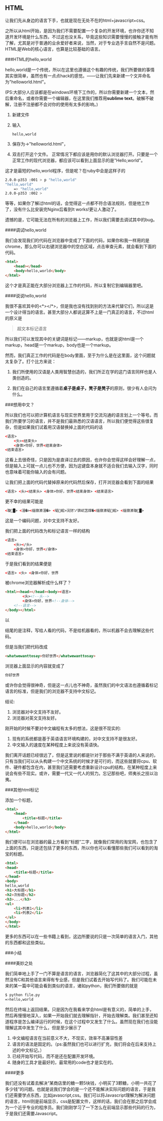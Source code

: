 HTML
---

让我们先从身边的语言下手，也就是现在无处不在的html+javascript+css。

之所以从html开始，是因为我们不需要配置一个复杂的开发环境，也许你还不知道开发环境是什么东西，不过这也没关系，毕竟这些知识需要慢慢的接触才能有所了解，尤其是对于普通的业余爱好者来说，当然，对于专业选手言自然不是问题。HTML是Web的核心语言，也算是比较基础的语言。

###HTML的hello,world

hello,world是一个传统，所以在这里也遵循这个有趣的传统，我们所要做的事情其实很简单，虽然也有一点点hack的感觉。——让我们先来新建一个文并命名为"helloworld.html"。

(PS:大部分人应该都是在windows环境下工作的，所以你需要新建一个文本，然后重命名，或者你需要一个编辑器，在这里我们推荐用<strong>sublime text</strong>。破解不破解，注册不注册都不会对你的使用有太多的影响。)

1. 新建文件

2. 输入<pre><code class="html">hello,world</code></pre>

3. 保存为->"helloworld.html"，

4. 双击打开这个文件。 正常情况下都应该是用你的默认浏览器打开。只要是一个正常工作的现代浏览器，都应该可以看到上面显示的是"Hello,world"。

这才是最短的hello,world程序，但是呢？在ruby中会是这样子的

``` bash
2.0.0-p353 :001 > p "hello,world"
"hello,world"
	=> "hello,world"
2.0.0-p353 :002 >
```

等等，如果你了解过html的话，会觉得这一点都不符合语法规则，但是他工作了，没有什么比安装完Nginx后看到It works!更让人激动了。

遗憾的是，它可能无法在所有的浏览器上工作，所以我们需要去调试其中的bug。

####调试hello,world

我们会发现我们的代码在浏览器中变成了下面的代码，如果你和我一样用的是chrome，那么你可以右键浏览器中的空白区域，点击审查元素，就会看到下面的代码。

``` html
<html>
	<head></head>
	<body>hello,world</body>
</html>
```

这个才是真正能在大部分浏览器上工作的代码，所以复制它到编辑器里吧。

####说说hello,world

我很不喜欢其中的<\*></*>，但是我也没有找到别的方法来代替它们，所以这是一个设计得当的语言。甚至大部分人都说这算不上是一门真正的语言，不过html的原义是
<blockquote>超文本标记语言</blockquote>
所以我们可以发现其中的关键词是标记——markup，也就是说html是一个markup，head是一个markup，body也是一个markup。

然而，我们真正工作的代码是在body里面，至于为什么是在这里面，这个问题就太复杂了。打个比方来说：

1. 我们所使用的汉语是人类用智慧创造的，我们所正在学的这门语言同样也是人类创造的。

2. 我们在自己的语言里遵循着<strong>桌子是桌子，凳子是凳子</strong>的原则，很少有人会问为什么。


###想用中文？

所以我们也可以把计算机语言与现实世界里用于交流沟通的语言划上一个等号。而我们所要学习的语言，并不是我们最熟悉的汉语语言，所以我们便觉得这些很复杂，但是如果我们试着用汉语替换掉上面的代码的话
```HTML
<语言>
	<头><结束头>
	<身体>你好，世界<结束身体>
<结束语言>
```    
这看上去很奇怪，只是因为是直译过去的原因，也许你会觉得这样会好理解一点，但是输入上可就一点儿也不方便，因为这键盘本身就不适合我们去输入汉字，同时也意味着可能你输入的会有问题。

让我们把上面的代码代替掉原来的代码然后保存，打开浏览器会看到下面的结果
```HTML
<语言> <头><结束头> <身体>你好，世界<结束身体> <结束语言>
```

更不幸的结果可能是

```HTML
<璇█> <澶�><缁撴潫澶�> <韬綋>浣犲ソ锛屼笘鐣�<缁撴潫韬綋> <缁撴潫璇█>
```

这是一个编码问题，对中文支持不友好。

我们把上面的代码改为和标记语言一样的结构

```HTML
<语言>
	<头></头>
	<身体>你好，世界</身体>
<结束语言>
```

于是我们看到的结果便是

```HTML
<语言> <头> <身体>你好，世界
```

被chrome浏览器解析成什么样了？

``` html
<html><head></head><body><语言>
		<头><!--头-->
		<身体>你好，世界<!--身体-->
	<!--语言-->
</body></html>		
```	

以
    <!--开头，-->

结尾的是注释，写给人看的代码，不是给机器看的，所以机器不会去理解这些代码。

但是当我们把代码改成

```HTML
<whatwewanttosay>你好世界</whatwewanttosay>
```

浏览器上面显示的内容就变成了

```HTML
你好世界
```

或许你会觉得很神奇，但是这一点儿也不神奇，虽然我们的中文语法也遵循着标记语言的标准，但是我们的浏览器不支持中文标记。
    
结论:

1. 浏览器对中文支持不友好。
2. 浏览器对英文支持友好。

刚开始的时候不要对中文编程有太多的想法，这是很不现实的:

1. 现有的系统都是基于英语语言环境构建的，对中文支持不是很友好。
2. 中文输入的速度在某种程度上来说没有英语快。

我们离开话题已经很远了，但是这里说的都是针对于那些不满于英语的人来说的，只有当我们可以从头构建一个中文系统的时候才是可行的，而这些就要将cpu、软件、硬件都包含在内，甚至我们还需要考虑重新设计cpu的结构，在某种程度上来说会有些不现实。或许，需要一代又一代人的努力。忘记那些吧，师夷长之技以治夷。

###其他html标记

添加一个标题，

```HTML
<html>
	<head>
		<title>标题</title>
	</head>
	<body>hello,world</body>
</html>
```

我们便可以在浏览器的最上方看到“标题”二字，就像我们常用的淘宝网，也包含了上面的东西，只是还包括了更多的东西，所以你也可以看懂那些我们可以看到的淘宝的标题。

``` html
<html>
<head>
	<title>标题</title>
</head>
<body>
hello,world
<h1>大标题</h1>
<h2>次标题</h2>
<h3>...</h3>
<ul>
	<li>列表1</li>
	<li>列表2</li>
</ul>
</body>
</html>
```
	
更多的东西可以在一些书籍上看到，这边所要说的只是一次简单的语言入门，其他的东西都和这些类似。

###小结

####美妙之处

我们简单地上手了一门不算是语言的语言，浏览器简化了这其中的大部分过程，虽然没有C和其他语言来得有专业感，但是我们试着去开始写代码了。我们可能在未来的某一篇中可能会看到类似的语言，诸如python，我们所要做的就是

```bash
$ python file.py
=>hello,world
```
   
然后在终端上返回结果。只是因为在我看来学会html是有意义的，简单的上手，然后再慢慢地深入，如果一开始我们就去理解指针，开始去理解类。我们甚至还知道程序是怎么编译运行的时候，在这个过程中又发生了什么。虽然现在我们也没能理解这其中发生了什么，但是至少展示了

1. 中文编程语言在当前意义不大，不现实，效率不高兼容性差
2. 语言的语法是固定的。（ps:虽然我们也可以进行扩充，我们将会在后来支持上述的中文标记。）
3. 已经开始写代码，而不是还在配置开发环境。
4. 随身的工具才是最好的，最常用的code也才是实在的。


####更多

我们还没有试着去解决“某商店里的糖一颗5块钱，小明买了3颗糖，小明一共花了多少钱”的问题。也就是说我们学会的是一个还不能解决实际问题的语言，于是我们还需要学点东西，比如javascript,css。我们可以将Javascript理解为解决问题的语言，html则是前端显示，css是配置文件，这样的话，我们会在那之后学会成为一个近乎专业的程序员。我们刚刚学习了一下怎么在前端显示那些代码的行为，于是我们还需要Javascript。
